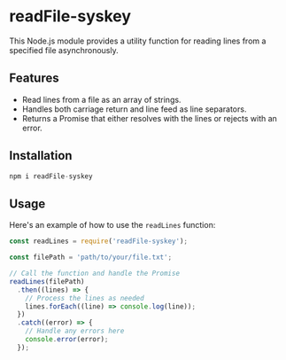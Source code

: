 # readFile-syskey

This Node.js module provides a utility function for reading lines from a specified file asynchronously.

## Features

- Read lines from a file as an array of strings.
- Handles both carriage return and line feed as line separators.
- Returns a Promise that either resolves with the lines or rejects with an error.

## Installation

```js
npm i readFile-syskey
```

## Usage

Here's an example of how to use the `readLines` function:

```js
const readLines = require('readFile-syskey');

const filePath = 'path/to/your/file.txt';

// Call the function and handle the Promise
readLines(filePath)
  .then((lines) => {
    // Process the lines as needed
    lines.forEach((line) => console.log(line));
  })
  .catch((error) => {
    // Handle any errors here
    console.error(error);
  });
```
